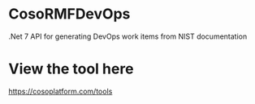 # CosoRMFDevOps
.Net 7 API for generating DevOps work items from NIST documentation

# View the tool here
https://cosoplatform.com/tools
